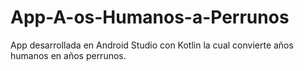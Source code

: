# App-A-os-Humanos-a-Perrunos
App desarrollada en Android Studio con Kotlin la cual convierte años humanos en años perrunos.
